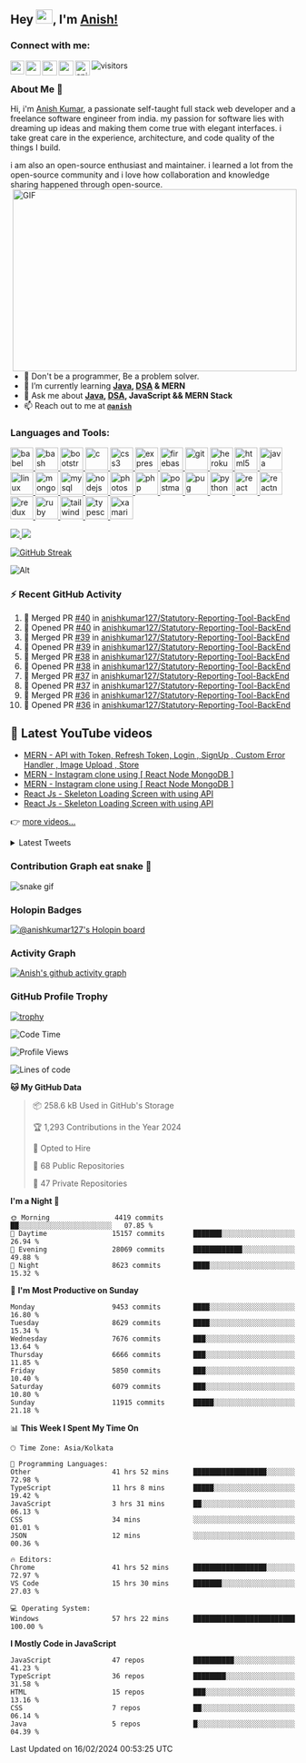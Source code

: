 ## Hey <img src="https://github.com/TheDudeThatCode/TheDudeThatCode/blob/master/Assets/Hi.gif" width="29px" height="25px">, I'm [Anish!](https://github.com/anishkumar127) 
### Connect with me:

<a href="https://www.linkedin.com/in/anishkumar29/">
  <img align="left" width="24px" src="https://cdn.jsdelivr.net/npm/simple-icons@v3/icons/linkedin.svg"  />
</a>
<a href="https://twitter.com/anishbishnoixD">
  <img align="left" width="26px" src="https://cdn.jsdelivr.net/npm/simple-icons@v3/icons/twitter.svg" />
</a>
<a href="mailto:anishbishnoi127@gmail.com">
  <img align="left" width="26px" src="https://cdn.jsdelivr.net/npm/simple-icons@v3/icons/gmail.svg" />
</a>
<a href="https://www.youtube.com/channel/UCWy3HY8xhhCU37FS8t9m9kA">
  <img align="left" width="26px" src="https://cdn.jsdelivr.net/npm/simple-icons@v3/icons/youtube.svg" />
</a>
<a href="https://www.instagram.com/anishbishnoi29">
<img align="left" alt="anish | Instagram" width="26px" src="https://cdn.jsdelivr.net/npm/simple-icons@v3/icons/instagram.svg" />
</a>

![visitors](https://visitor-badge.laobi.icu/badge?page_id=anishkumar127.anishkumar127)
<br/>


### About Me 🚀

Hi, i'm [Anish Kumar](https://www.linkedin.com/in/anishkumar29/), a passionate self-taught full stack web developer and a freelance software engineer from india. my passion for software lies with dreaming up ideas and making them come true with elegant interfaces. i take great care in the experience, architecture, and code quality of the things I build.

i am also an open-source enthusiast and maintainer. i learned a lot from the open-source community and i love how collaboration and knowledge sharing happened through open-source. [ <img align="right" alt="GIF" src="https://github.com/abhisheknaiidu/abhisheknaiidu/blob/master/code.gif?raw=true" width="500" height="320"/>](https://github.com/anishkumar127)

<!-- Here are some ideas to get you started: -->

<!-- - 👯 I’m looking to collaborate on any JavaScript Project -->
<!-- - 🔭 I’m currently working on ... -->
- 🦋 Don't be a programmer, Be a problem solver.
- 🌱 I’m currently learning **[Java](https://github.com/anishkumar127/Data-Structures-and-Algorithms), [DSA](https://github.com/anishkumar127/Data-Structures-and-Algorithms) & MERN** 
- 💬 Ask me about **[Java](https://github.com/anishkumar127/Data-Structures-and-Algorithms), [DSA](https://github.com/anishkumar127/Data-Structures-and-Algorithms), JavaScript && MERN Stack** 
- 📫 Reach out to me at **[`@anish`](mailto:anishbishnoi127@gmail.com)** 
<!-- - 💼 See my full portfolio at **[`davidrakosi.com`](https://davidrakosi.com)** -->
<!-- - 🤔 I’m looking for help with ... -->
<!-- - 😄 Pronouns: ...
- ⚡ Fun fact: ... -->
### Languages and Tools:
<!-- 

<img align="left" alt="Visual Studio Code" width="26px" src="https://raw.githubusercontent.com/github/explore/80688e429a7d4ef2fca1e82350fe8e3517d3494d/topics/visual-studio-code/visual-studio-code.png" />
<img align="left" alt="HTML5" width="26px" src="https://raw.githubusercontent.com/github/explore/80688e429a7d4ef2fca1e82350fe8e3517d3494d/topics/html/html.png" />
<img align="left" alt="CSS3" width="26px" src="https://raw.githubusercontent.com/github/explore/80688e429a7d4ef2fca1e82350fe8e3517d3494d/topics/css/css.png" />
<img align="left" alt="Sass" width="26px" src="https://raw.githubusercontent.com/github/explore/80688e429a7d4ef2fca1e82350fe8e3517d3494d/topics/sass/sass.png" />
<img align="left" alt="JavaScript" width="26px" src="https://raw.githubusercontent.com/github/explore/80688e429a7d4ef2fca1e82350fe8e3517d3494d/topics/javascript/javascript.png" />
<img align="left" alt="React" width="26px" src="https://raw.githubusercontent.com/github/explore/80688e429a7d4ef2fca1e82350fe8e3517d3494d/topics/react/react.png" />
<img align="left" alt="Gatsby" width="26px" src="https://raw.githubusercontent.com/github/explore/e94815998e4e0713912fed477a1f346ec04c3da2/topics/gatsby/gatsby.png" />
<img align="left" alt="GraphQL" width="26px" src="https://raw.githubusercontent.com/github/explore/80688e429a7d4ef2fca1e82350fe8e3517d3494d/topics/graphql/graphql.png" />
<img align="left" alt="Node.js" width="26px" src="https://raw.githubusercontent.com/github/explore/80688e429a7d4ef2fca1e82350fe8e3517d3494d/topics/nodejs/nodejs.png" />
<img align="left" alt="Deno" width="26px" src="https://raw.githubusercontent.com/github/explore/361e2821e2dea67711cde99c9c40ed357061cf27/topics/deno/deno.png" />
<img align="left" alt="SQL" width="26px" src="https://raw.githubusercontent.com/github/explore/80688e429a7d4ef2fca1e82350fe8e3517d3494d/topics/sql/sql.png" />
<img align="left" alt="MySQL" width="26px" src="https://raw.githubusercontent.com/github/explore/80688e429a7d4ef2fca1e82350fe8e3517d3494d/topics/mysql/mysql.png" />
<img align="left" alt="MongoDB" width="26px" src="https://raw.githubusercontent.com/github/explore/80688e429a7d4ef2fca1e82350fe8e3517d3494d/topics/mongodb/mongodb.png" />
<img align="left" alt="Git" width="26px" src="https://raw.githubusercontent.com/github/explore/80688e429a7d4ef2fca1e82350fe8e3517d3494d/topics/git/git.png" />
<img align="left" alt="GitHub" width="26px" src="https://raw.githubusercontent.com/github/explore/78df643247d429f6cc873026c0622819ad797942/topics/github/github.png" />
<img align="left" alt="Terminal" width="26px" src="https://raw.githubusercontent.com/github/explore/80688e429a7d4ef2fca1e82350fe8e3517d3494d/topics/terminal/terminal.png" /> -->

<!-- <h3 align="left">Languages and Tools:</h3> -->
<p align="left"> <a href="https://babeljs.io/" target="_blank" rel="noreferrer"> <img src="https://www.vectorlogo.zone/logos/babeljs/babeljs-icon.svg" alt="babel" width="40" height="40"/> </a> <a href="https://www.gnu.org/software/bash/" target="_blank" rel="noreferrer"> <img src="https://www.vectorlogo.zone/logos/gnu_bash/gnu_bash-icon.svg" alt="bash" width="40" height="40"/> </a> <a href="https://getbootstrap.com" target="_blank" rel="noreferrer"> <img src="https://raw.githubusercontent.com/devicons/devicon/master/icons/bootstrap/bootstrap-plain-wordmark.svg" alt="bootstrap" width="40" height="40"/> </a> <a href="https://www.cprogramming.com/" target="_blank" rel="noreferrer"> <img src="https://raw.githubusercontent.com/devicons/devicon/master/icons/c/c-original.svg" alt="c" width="40" height="40"/> </a> <a href="https://www.w3schools.com/css/" target="_blank" rel="noreferrer"> <img src="https://raw.githubusercontent.com/devicons/devicon/master/icons/css3/css3-original-wordmark.svg" alt="css3" width="40" height="40"/> </a> <a href="https://expressjs.com" target="_blank" rel="noreferrer"> <img src="https://raw.githubusercontent.com/devicons/devicon/master/icons/express/express-original-wordmark.svg" alt="express" width="40" height="40"/> </a> <a href="https://firebase.google.com/" target="_blank" rel="noreferrer"> <img src="https://www.vectorlogo.zone/logos/firebase/firebase-icon.svg" alt="firebase" width="40" height="40"/> </a> <a href="https://git-scm.com/" target="_blank" rel="noreferrer"> <img src="https://www.vectorlogo.zone/logos/git-scm/git-scm-icon.svg" alt="git" width="40" height="40"/> </a> <a href="https://heroku.com" target="_blank" rel="noreferrer"> <img src="https://www.vectorlogo.zone/logos/heroku/heroku-icon.svg" alt="heroku" width="40" height="40"/> </a> <a href="https://www.w3.org/html/" target="_blank" rel="noreferrer"> <img src="https://raw.githubusercontent.com/devicons/devicon/master/icons/html5/html5-original-wordmark.svg" alt="html5" width="40" height="40"/> </a> <a href="https://www.java.com" target="_blank" rel="noreferrer"> <img src="https://raw.githubusercontent.com/devicons/devicon/master/icons/java/java-original.svg" alt="java" width="40" height="40"/> </a> <a href="https://www.linux.org/" target="_blank" rel="noreferrer"> <img src="https://raw.githubusercontent.com/devicons/devicon/master/icons/linux/linux-original.svg" alt="linux" width="40" height="40"/> </a> <a href="https://www.mongodb.com/" target="_blank" rel="noreferrer"> <img src="https://raw.githubusercontent.com/devicons/devicon/master/icons/mongodb/mongodb-original-wordmark.svg" alt="mongodb" width="40" height="40"/> </a> <a href="https://www.mysql.com/" target="_blank" rel="noreferrer"> <img src="https://raw.githubusercontent.com/devicons/devicon/master/icons/mysql/mysql-original-wordmark.svg" alt="mysql" width="40" height="40"/> </a> <a href="https://nodejs.org" target="_blank" rel="noreferrer"> <img src="https://raw.githubusercontent.com/devicons/devicon/master/icons/nodejs/nodejs-original-wordmark.svg" alt="nodejs" width="40" height="40"/> </a> <a href="https://www.photoshop.com/en" target="_blank" rel="noreferrer"> <img src="https://raw.githubusercontent.com/devicons/devicon/master/icons/photoshop/photoshop-line.svg" alt="photoshop" width="40" height="40"/> </a> <a href="https://www.php.net" target="_blank" rel="noreferrer"> <img src="https://raw.githubusercontent.com/devicons/devicon/master/icons/php/php-original.svg" alt="php" width="40" height="40"/> </a> <a href="https://postman.com" target="_blank" rel="noreferrer"> <img src="https://www.vectorlogo.zone/logos/getpostman/getpostman-icon.svg" alt="postman" width="40" height="40"/> </a> <a href="https://pugjs.org" target="_blank" rel="noreferrer"> <img src="https://cdn.worldvectorlogo.com/logos/pug.svg" alt="pug" width="40" height="40"/> </a> <a href="https://www.python.org" target="_blank" rel="noreferrer"> <img src="https://raw.githubusercontent.com/devicons/devicon/master/icons/python/python-original.svg" alt="python" width="40" height="40"/> </a> <a href="https://reactjs.org/" target="_blank" rel="noreferrer"> <img src="https://raw.githubusercontent.com/devicons/devicon/master/icons/react/react-original-wordmark.svg" alt="react" width="40" height="40"/> </a> <a href="https://reactnative.dev/" target="_blank" rel="noreferrer"> <img src="https://reactnative.dev/img/header_logo.svg" alt="reactnative" width="40" height="40"/> </a> <a href="https://redux.js.org" target="_blank" rel="noreferrer"> <img src="https://raw.githubusercontent.com/devicons/devicon/master/icons/redux/redux-original.svg" alt="redux" width="40" height="40"/> </a> <a href="https://www.ruby-lang.org/en/" target="_blank" rel="noreferrer"> <img src="https://raw.githubusercontent.com/devicons/devicon/master/icons/ruby/ruby-original.svg" alt="ruby" width="40" height="40"/> </a> <a href="https://tailwindcss.com/" target="_blank" rel="noreferrer"> <img src="https://www.vectorlogo.zone/logos/tailwindcss/tailwindcss-icon.svg" alt="tailwind" width="40" height="40"/> </a> <a href="https://www.typescriptlang.org/" target="_blank" rel="noreferrer"> <img src="https://raw.githubusercontent.com/devicons/devicon/master/icons/typescript/typescript-original.svg" alt="typescript" width="40" height="40"/> </a> <a href="https://dotnet.microsoft.com/apps/xamarin" target="_blank" rel="noreferrer"> <img src="https://raw.githubusercontent.com/detain/svg-logos/780f25886640cef088af994181646db2f6b1a3f8/svg/xamarin.svg" alt="xamarin" width="40" height="40"/> </a> </p>
                 
              
<!-- <br/>
<br/>                 
<br/>
<br/> -->


<!--  
🚧 **my todoist stats:**
<!-- TODO-IST:START -->
<!-- 🏆  7,982 Karma Points           
🌸  Completed 0 tasks today           
✅  Completed 669 tasks so far           
⏳  Longest streak is 10 days
TODO-IST:END --> 


<!-- 📈 my github stats -->
<!--  commented stats and language old view. -->
<!-- | <a href="https://github.com/anishkumar127/github-readme-stats"><img align="center" src="https://github-readme-stats.vercel.app/api?username=anishkumar127&show_icons=true&include_all_commits=true&theme=buefy&hide_border=true&count_private=true" alt="Anish's github stats" /></a> | <a href="https://github.com/anishkumar127/github-readme-stats"><img align="center" src="https://github-readme-stats.vercel.app/api/top-langs/?username=anishkumar127&layout=compact&theme=buefy&hide_border=true" /></a> | -->
<!-- new view of stats and language  -->

 <!-- ![](https://raw.githubusercontent.com/anishkumar127/github-stats/master/generated/overview.svg) ![](https://raw.githubusercontent.com/anishkumar127/github-stats/master/generated/languages.svg)  -->

<a href="https://github.com/anishkumar127/github-stats-readme">
<img src="https://github.com/anishkumar127/github-stats-readme/blob/main/generated/overview.svg#gh-dark-mode-only" />
<img src="https://github.com/anishkumar127/github-stats-readme/blob/main/generated/languages.svg#gh-dark-mode-only" />
</a>

<!-- <div> -->
<!-- <details>  -->
 <!-- <summary>GitHub History</summary> -->
  <!-- <p><img align="center" src="https://github-readme-streak-stats.herokuapp.com/?user=anishkumar127&" alt="anishkumar127" /></p> -->
<!-- </details> -->

[![GitHub Streak](https://streak-stats.demolab.com/?user=anishkumar127&theme=material-palenight)](https://git.io/streak-stats)
<!-- </div> -->

![Alt](https://repobeats.axiom.co/api/embed/5e1de6aea3a6842da8a5ca0d8027863490d1f287.svg "Repobeats analytics image")


### ⚡ Recent GitHub Activity

<!--START_SECTION:activity-->
1. 🎉 Merged PR [#40](https://github.com/anishkumar127/Statutory-Reporting-Tool-BackEnd/pull/40) in [anishkumar127/Statutory-Reporting-Tool-BackEnd](https://github.com/anishkumar127/Statutory-Reporting-Tool-BackEnd)
2. 💪 Opened PR [#40](https://github.com/anishkumar127/Statutory-Reporting-Tool-BackEnd/pull/40) in [anishkumar127/Statutory-Reporting-Tool-BackEnd](https://github.com/anishkumar127/Statutory-Reporting-Tool-BackEnd)
3. 🎉 Merged PR [#39](https://github.com/anishkumar127/Statutory-Reporting-Tool-BackEnd/pull/39) in [anishkumar127/Statutory-Reporting-Tool-BackEnd](https://github.com/anishkumar127/Statutory-Reporting-Tool-BackEnd)
4. 💪 Opened PR [#39](https://github.com/anishkumar127/Statutory-Reporting-Tool-BackEnd/pull/39) in [anishkumar127/Statutory-Reporting-Tool-BackEnd](https://github.com/anishkumar127/Statutory-Reporting-Tool-BackEnd)
5. 🎉 Merged PR [#38](https://github.com/anishkumar127/Statutory-Reporting-Tool-BackEnd/pull/38) in [anishkumar127/Statutory-Reporting-Tool-BackEnd](https://github.com/anishkumar127/Statutory-Reporting-Tool-BackEnd)
6. 💪 Opened PR [#38](https://github.com/anishkumar127/Statutory-Reporting-Tool-BackEnd/pull/38) in [anishkumar127/Statutory-Reporting-Tool-BackEnd](https://github.com/anishkumar127/Statutory-Reporting-Tool-BackEnd)
7. 🎉 Merged PR [#37](https://github.com/anishkumar127/Statutory-Reporting-Tool-BackEnd/pull/37) in [anishkumar127/Statutory-Reporting-Tool-BackEnd](https://github.com/anishkumar127/Statutory-Reporting-Tool-BackEnd)
8. 💪 Opened PR [#37](https://github.com/anishkumar127/Statutory-Reporting-Tool-BackEnd/pull/37) in [anishkumar127/Statutory-Reporting-Tool-BackEnd](https://github.com/anishkumar127/Statutory-Reporting-Tool-BackEnd)
9. 🎉 Merged PR [#36](https://github.com/anishkumar127/Statutory-Reporting-Tool-BackEnd/pull/36) in [anishkumar127/Statutory-Reporting-Tool-BackEnd](https://github.com/anishkumar127/Statutory-Reporting-Tool-BackEnd)
10. 💪 Opened PR [#36](https://github.com/anishkumar127/Statutory-Reporting-Tool-BackEnd/pull/36) in [anishkumar127/Statutory-Reporting-Tool-BackEnd](https://github.com/anishkumar127/Statutory-Reporting-Tool-BackEnd)
<!--END_SECTION:activity-->


## 🦋 Latest YouTube videos

<!-- YOUTUBE:START -->
- [MERN - API with  Token, Refresh Token, Login , SignUp , Custom Error Handler , Image Upload , Store](https://www.youtube.com/watch?v=mFfG4tEl3pw)
- [MERN - Instagram clone using [ React Node MongoDB ]](https://www.youtube.com/watch?v=BMGVCjMiDyE)
- [MERN - Instagram clone using [ React Node MongoDB ]](https://www.youtube.com/watch?v=jMnzBYsVcM8)
- [React Js - Skeleton Loading Screen with using API](https://www.youtube.com/watch?v=oY0Kp86xx_s)
- [React Js - Skeleton Loading Screen with using API](https://www.youtube.com/watch?v=BSDYiA2l3IE)
<!-- YOUTUBE:END -->

👉 [more videos...](https://www.youtube.com/channel/UCGfqR2ktkSE5xCvyzxkWhcw) 


 <div>
 <details> 
 <summary>Latest Tweets</summary>

[![github-readme-twitter](https://github-readme-twitter.gazf.vercel.app/api?id=anishbishnoixD&layout=wide)](https://twitter.com/anishbishnoixD)
 </details>

</div>



### Contribution Graph eat snake 🍁

![snake gif](https://github.com/anishkumar127/anishkumar127/blob/output/github-contribution-grid-snake.gif)

<!--  // this is stats and language. 
![](https://raw.githubusercontent.com/anishkumar127/github-stats/master/generated/overview.svg#gh-dark-mode-only)
![](https://raw.githubusercontent.com/anishkumar127/github-stats/master/generated/languages.svg#gh-dark-mode-only) -->



<!-- ![snake gif](https://github.com/anishkumar127/anishkumar127/blob/output/github-contribution-grid-snake.svg) -->



### Holopin Badges

[![@anishkumar127's Holopin board](https://holopin.me/anishkumar127)](https://holopin.io/@anishkumar127)



 <!-- <div>
<details> 
 <summary>Activity Graph</summary>

[![activity graph](https://activity-graph.herokuapp.com/graph?username=guilyx&custom_title=Erwin's%20activity%20graph&theme=github-light&hide_border=true)](https://github.com/anishkumar127/github-readme-activity-graph)
<div align="center">
    <img height="300px" src="https://activity-graph.herokuapp.com/graph?username=anishkumar127&theme=github"/>
</div>
</details>
</div> -->


### Activity Graph
[![Anish's github activity graph](https://activity-graph.herokuapp.com/graph?username=anishkumar127&theme=github)](https://github.com/anishkumar127/github-readme-activity-graph)

### GitHub Profile Trophy

[![trophy](https://github-profile-trophy.vercel.app/?username=anishkumar127&theme=nord)](https://github.com/anishkumar127/github-profile-trophy)


<!--START_SECTION:waka-->
![Code Time](http://img.shields.io/badge/Code%20Time-2%2C358%20hrs%2038%20mins-blue)

![Profile Views](http://img.shields.io/badge/Profile%20Views-0-blue)

![Lines of code](https://img.shields.io/badge/From%20Hello%20World%20I%27ve%20Written-25.5%20million%20lines%20of%20code-blue)

**🐱 My GitHub Data** 

> 📦 258.6 kB Used in GitHub's Storage 
 > 
> 🏆 1,293 Contributions in the Year 2024
 > 
> 💼 Opted to Hire
 > 
> 📜 68 Public Repositories 
 > 
> 🔑 47 Private Repositories 
 > 
**I'm a Night 🦉** 

```text
🌞 Morning                4419 commits        ██░░░░░░░░░░░░░░░░░░░░░░░   07.85 % 
🌆 Daytime                15157 commits       ███████░░░░░░░░░░░░░░░░░░   26.94 % 
🌃 Evening                28069 commits       ████████████░░░░░░░░░░░░░   49.88 % 
🌙 Night                  8623 commits        ████░░░░░░░░░░░░░░░░░░░░░   15.32 % 
```
📅 **I'm Most Productive on Sunday** 

```text
Monday                   9453 commits        ████░░░░░░░░░░░░░░░░░░░░░   16.80 % 
Tuesday                  8629 commits        ████░░░░░░░░░░░░░░░░░░░░░   15.34 % 
Wednesday                7676 commits        ███░░░░░░░░░░░░░░░░░░░░░░   13.64 % 
Thursday                 6666 commits        ███░░░░░░░░░░░░░░░░░░░░░░   11.85 % 
Friday                   5850 commits        ███░░░░░░░░░░░░░░░░░░░░░░   10.40 % 
Saturday                 6079 commits        ███░░░░░░░░░░░░░░░░░░░░░░   10.80 % 
Sunday                   11915 commits       █████░░░░░░░░░░░░░░░░░░░░   21.18 % 
```


📊 **This Week I Spent My Time On** 

```text
🕑︎ Time Zone: Asia/Kolkata

💬 Programming Languages: 
Other                    41 hrs 52 mins      ██████████████████░░░░░░░   72.98 % 
TypeScript               11 hrs 8 mins       █████░░░░░░░░░░░░░░░░░░░░   19.42 % 
JavaScript               3 hrs 31 mins       ██░░░░░░░░░░░░░░░░░░░░░░░   06.13 % 
CSS                      34 mins             ░░░░░░░░░░░░░░░░░░░░░░░░░   01.01 % 
JSON                     12 mins             ░░░░░░░░░░░░░░░░░░░░░░░░░   00.36 % 

🔥 Editors: 
Chrome                   41 hrs 52 mins      ██████████████████░░░░░░░   72.97 % 
VS Code                  15 hrs 30 mins      ███████░░░░░░░░░░░░░░░░░░   27.03 % 

💻 Operating System: 
Windows                  57 hrs 22 mins      █████████████████████████   100.00 % 
```

**I Mostly Code in JavaScript** 

```text
JavaScript               47 repos            ██████████░░░░░░░░░░░░░░░   41.23 % 
TypeScript               36 repos            ████████░░░░░░░░░░░░░░░░░   31.58 % 
HTML                     15 repos            ███░░░░░░░░░░░░░░░░░░░░░░   13.16 % 
CSS                      7 repos             ██░░░░░░░░░░░░░░░░░░░░░░░   06.14 % 
Java                     5 repos             █░░░░░░░░░░░░░░░░░░░░░░░░   04.39 % 
```




 Last Updated on 16/02/2024 00:53:25 UTC
<!--END_SECTION:waka-->

<!-- NOTE: Top languages does not indicate my skill level or anything like that. It is just a metric of which languages have been hosted by me on GitHub based on the usage across repositories. There are others which I haven't put up on GitHub. -->